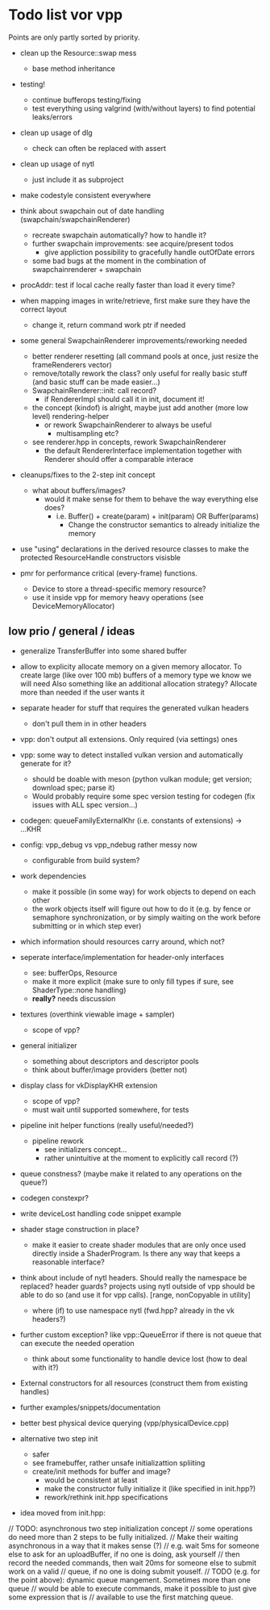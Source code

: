 Todo list vor vpp
=================

Points are only partly sorted by priority.

- clean up the Resource::swap mess
	- base method inheritance
- testing!
	- continue bufferops testing/fixing
	- test everything using valgrind (with/without layers) to find potential leaks/errors
- clean up usage of dlg
	- check can often be replaced with assert
- clean up usage of nytl
	- just include it as subproject
- make codestyle consistent everywhere
- think about swapchain out of date handling (swapchain/swapchainRenderer)
	- recreate swapchain automatically? how to handle it?
	- further swapchain improvements: see acquire/present todos
		- give appliction possibility to gracefully handle outOfDate errors
	- some bad bugs at the moment in the combination of swapchainrenderer + swapchain
- procAddr: test if local cache really faster than load it every time?
- when mapping images in write/retrieve, first make sure they have the correct layout
	- change it, return command work ptr if needed
- some general SwapchainRenderer improvements/reworking needed
	- better renderer resetting (all command pools at once, just resize the frameRenderers vector)
	- remove/totally rework the class? only useful for really basic stuff (and basic stuff
		can be made easier...)
	- SwapchainRenderer::init: call record?
		- if RendererImpl should call it in init, document it!
	- the concept (kindof) is alright, maybe just add another (more low level) rendering-helper
		- or rework SwapchainRenderer to always be useful
			- multisampling etc?
	- see renderer.hpp in concepts, rework SwapchainRenderer
		- the default RendererInterface implementation together with Renderer
		  should offer a comparable interace
- cleanups/fixes to the 2-step init concept
	- what about buffers/images?
		- would it make sense for them to behave the way everything else does?
			- i.e. Buffer() + create(param) + init(param) OR Buffer(params)
				- Change the constructor semantics to already initialize the memory

- use "using" declarations in the derived resource classes to make the
	protected ResourceHandle constructors visisble
- pmr for performance critical (every-frame) functions.
	- Device to store a thread-specific memory resource?
	- use it inside vpp for memory heavy operations (see DeviceMemoryAllocator)


low prio / general / ideas
--------------------------

- generalize TransferBuffer into some shared buffer
- allow to explicity allocate memory on a given memory allocator.
  To create large (like over 100 mb) buffers of a memory type we know we will need
  Also something like an additional allocation strategy?
  Allocate more than needed if the user wants it
- separate header for stuff that requires the generated vulkan headers
	- don't pull them in in other headers
- vpp: don't output all extensions. Only required (via settings) ones
- vpp: some way to detect installed vulkan version and automatically generate for it?
	- should be doable with meson (python vulkan module; get version; download spec; parse it)
	- Would probably require some spec version testing for codegen (fix issues with ALL spec version...)
- codegen: queueFamilyExternalKhr (i.e. constants of extensions) -> ...KHR
- config: vpp_debug vs vpp_ndebug rather messy now
	- configurable from build system?
- work dependencies
	- make it possible (in some way) for work objects to depend on each other
	- the work objects itself will figure out how to do it (e.g. by fence or
		semaphore synchronization, or by simply waiting on the work before
		submitting or in which step ever)
- which information should resources carry around, which not?
- seperate interface/implementation for header-only interfaces
	- see: bufferOps, Resource
	- make it more explicit (make sure to only fill types if sure, see ShaderType::none handling)
	- __really?__ needs discussion
- textures (overthink viewable image + sampler)
	- scope of vpp?
- general initializer
	- something about descriptors and descriptor pools
	- think about buffer/image providers (better not)
- display class for vkDisplayKHR extension
	- scope of vpp?
	- must wait until supported somewhere, for tests
- pipeline init helper functions (really useful/needed?)
	- pipeline rework
		- see initializers concept...
		- rather unintuitive at the moment to explicitly call record (?)
- queue constness? (maybe make it related to any operations on the queue?)
- codegen constexpr?
- write deviceLost handling code snippet example
- shader stage construction in place?
	- make it easier to create shader modules that are only once used directly inside
		a ShaderProgram. Is there any way that keeps a reasonable interface?

- think about include of nytl headers. Should really the namespace be replaced? header guards?
	projects using nytl outside of vpp should be able to do so (and use it for vpp calls).
	[range, nonCopyable in utility]
	- where (if) to use namespace nytl (fwd.hpp? already in the vk headers?)

- further custom exception? like vpp::QueueError if there is not queue that
	can execute the needed operation
	- think about some functionality to handle device lost (how to deal with it?)

- External constructors for all resources (construct them from existing handles)
- further examples/snippets/documentation
- better best physical device querying (vpp/physicalDevice.cpp)

- alternative two step init
	- safer
	- see framebuffer, rather unsafe initializattion spliiting
	- create/init methods for buffer and image?
		- would be consistent at least
		- make the constructor fully initialize it (like specified in init.hpp?)
		- rework/rethink init.hpp specifications

- idea moved from init.hpp:

// TODO: asynchronous two step initialization concept
// some operations do need more than 2 steps to be fully initialized.
// Make their waiting asynchronous in a way that it makes sense (?)
// e.g. wait 5ms for someone else to ask for an uploadBuffer, if no one is doing, ask yourself
// then record the needed commands, then wait 20ms for someone else to submit work on a valid
// queue, if no one is doing submit youself.
// TODO (e.g. for the point above): dynamic queue mangement. Sometimes more than one queue
// would be able to execute commands, make it possible to just give some expression that is
// available to use the first matching queue.
